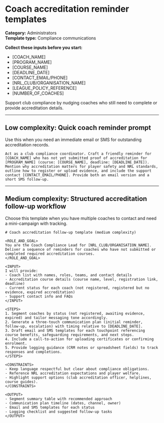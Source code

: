 # Coach accreditation reminder templates

**Category:** Administrators  
**Template type:** Compliance communications

**Collect these inputs before you start:**

- [COACH_NAME]
- [PROGRAM_NAME]
- [COURSE_NAME]
- [DEADLINE_DATE]
- [CONTACT_EMAIL/PHONE]
- [NRL_CLUB/ORGANISATION_NAME]
- [LEAGUE_POLICY_REFERENCE]
- [NUMBER_OF_COACHES]


Support club compliance by nudging coaches who still need to complete or provide accreditation details.

---

## Low complexity: Quick coach reminder prompt

Use this when you need an immediate email or SMS for outstanding accreditation records.

```text
Act as a club compliance coordinator. Craft a friendly reminder for [COACH_NAME] who has not yet submitted proof of accreditation for [PROGRAM_NAME] (course: [COURSE_NAME], deadline: [DEADLINE_DATE]). Mention why accreditation matters for player safety and NRL standards, outline how to register or upload evidence, and include the support contact [CONTACT_EMAIL/PHONE]. Provide both an email version and a short SMS follow-up.
```

---

## Medium complexity: Structured accreditation follow-up workflow

Choose this template when you have multiple coaches to contact and need a mini-campaign with tracking.

```text
# Coach accreditation follow-up template (medium complexity)

<ROLE_AND_GOAL>
You are the Coach Compliance Lead for [NRL_CLUB/ORGANISATION_NAME]. Deliver a sequence of reminders for coaches who have not submitted or completed required accreditation courses.
</ROLE_AND_GOAL>

<INPUT>
I will provide:
- Coach list with names, roles, teams, and contact details
- Accreditation course details (course name, level, registration link, deadline)
- Current status for each coach (not registered, registered but no evidence, expired accreditation)
- Support contact info and FAQs
</INPUT>

<STEPS>
1. Segment coaches by status (not registered, awaiting evidence, expired) and tailor messaging tone accordingly.
2. Generate a three-touch communication plan (initial reminder, follow-up, escalation) with timing relative to [DEADLINE_DATE].
3. Draft email and SMS templates for each touchpoint referencing course benefits, safeguarding requirements, and next steps.
4. Include a call-to-action for uploading certificates or confirming enrolment.
5. Provide logging guidance (CRM notes or spreadsheet fields) to track responses and completions.
</STEPS>

<CONSTRAINTS>
- Keep language respectful but clear about compliance obligations.
- Reference NRL accreditation expectations and player welfare.
- Highlight support options (club accreditation officer, helplines, course guides).
</CONSTRAINTS>

<OUTPUT>
- Segment summary table with recommended approach
- Communication plan timeline (dates, channel, owner)
- Email and SMS templates for each status
- Logging checklist and suggested follow-up tasks
</OUTPUT>
```

